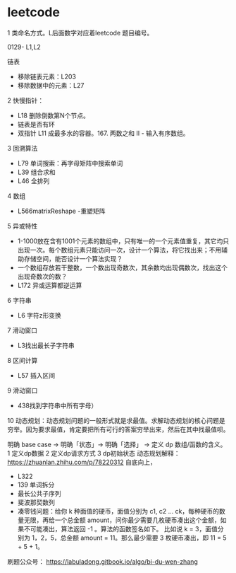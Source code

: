 # leetcode

1 类命名方式。L后面数字对应着leetcode 题目编号。

0129- L1,L2

链表
- 移除链表元素：L203
- 移除数据中的元素：L27

2 快慢指针：
 - L18 删除倒数第N个节点。
 - 链表是否有环
 - 双指针 L11 成最多水的容器。167. 两数之和 II - 输入有序数组。  

3 回溯算法
 - L79 单词搜索：再字母矩阵中搜索单词
 - L39 组合求和
 - L46 全排列
 
4 数组
 -  L566matrixReshape -重塑矩阵
  
5 异或特性
 - 1-1000放在含有1001个元素的数组中，只有唯一的一个元素值重复，其它均只出现一次。每个数组元素只能访问一次，设计一个算法，将它找出来；不用辅助存储空间，能否设计一个算法实现？
 - 一个数组存放若干整数，一个数出现奇数次，其余数均出现偶数次，找出这个出现奇数次的数？
 - L172 异或运算都逆运算
 

 6 字符串
 - L6 字符z形变换

7  滑动窗口
 - L3找出最长子字符串

8 区间计算
 - L57 插入区间

9 滑动窗口
 - 438找到字符串中所有字母）
 
10 动态规划：动态规划问题的一般形式就是求最值。求解动态规划的核心问题是穷举。因为要求最值，肯定要把所有可行的答案穷举出来，然后在其中找最值呗。

明确 base case -> 明确「状态」-> 明确「选择」 -> 定义 dp 数组/函数的含义。
1  定义dp数据
2 定义dp请求方式
3 dp初始状态
动态规划解释：https://zhuanlan.zhihu.com/p/78220312
自底向上，
 - L322
 - 139 单词拆分
 - 最长公共子序列
 - 斐波那契数列
 - 凑零钱问题：给你 k 种面值的硬币，面值分别为 c1, c2 ... ck，每种硬币的数量无限，再给一个总金额 amount，问你最少需要几枚硬币凑出这个金额，如果不可能凑出，算法返回 -1 。算法的函数签名如下。
 比如说 k = 3，面值分别为 1，2，5，总金额 amount = 11。那么最少需要 3 枚硬币凑出，即 11 = 5 + 5 + 1。
 

刷题公众号：
https://labuladong.gitbook.io/algo/bi-du-wen-zhang